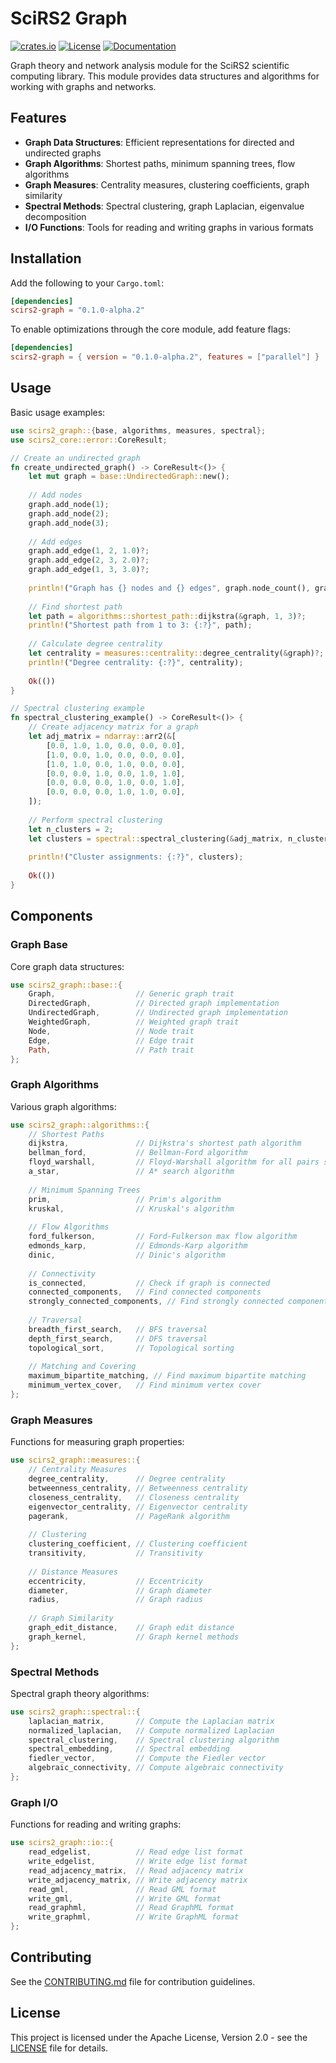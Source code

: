 # SciRS2 Graph

[![crates.io](https://img.shields.io/crates/v/scirs2-graph.svg)](https://crates.io/crates/scirs2-graph)
[![License](https://img.shields.io/crates/l/scirs2-graph.svg)](../LICENSE)
[![Documentation](https://img.shields.io/docsrs/scirs2-graph)](https://docs.rs/scirs2-graph)

Graph theory and network analysis module for the SciRS2 scientific computing library. This module provides data structures and algorithms for working with graphs and networks.

## Features

- **Graph Data Structures**: Efficient representations for directed and undirected graphs
- **Graph Algorithms**: Shortest paths, minimum spanning trees, flow algorithms
- **Graph Measures**: Centrality measures, clustering coefficients, graph similarity
- **Spectral Methods**: Spectral clustering, graph Laplacian, eigenvalue decomposition
- **I/O Functions**: Tools for reading and writing graphs in various formats

## Installation

Add the following to your `Cargo.toml`:

```toml
[dependencies]
scirs2-graph = "0.1.0-alpha.2"
```

To enable optimizations through the core module, add feature flags:

```toml
[dependencies]
scirs2-graph = { version = "0.1.0-alpha.2", features = ["parallel"] }
```

## Usage

Basic usage examples:

```rust
use scirs2_graph::{base, algorithms, measures, spectral};
use scirs2_core::error::CoreResult;

// Create an undirected graph
fn create_undirected_graph() -> CoreResult<()> {
    let mut graph = base::UndirectedGraph::new();
    
    // Add nodes
    graph.add_node(1);
    graph.add_node(2);
    graph.add_node(3);
    
    // Add edges
    graph.add_edge(1, 2, 1.0)?;
    graph.add_edge(2, 3, 2.0)?;
    graph.add_edge(1, 3, 3.0)?;
    
    println!("Graph has {} nodes and {} edges", graph.node_count(), graph.edge_count());
    
    // Find shortest path
    let path = algorithms::shortest_path::dijkstra(&graph, 1, 3)?;
    println!("Shortest path from 1 to 3: {:?}", path);
    
    // Calculate degree centrality
    let centrality = measures::centrality::degree_centrality(&graph)?;
    println!("Degree centrality: {:?}", centrality);
    
    Ok(())
}

// Spectral clustering example
fn spectral_clustering_example() -> CoreResult<()> {
    // Create adjacency matrix for a graph
    let adj_matrix = ndarray::arr2(&[
        [0.0, 1.0, 1.0, 0.0, 0.0, 0.0],
        [1.0, 0.0, 1.0, 0.0, 0.0, 0.0],
        [1.0, 1.0, 0.0, 1.0, 0.0, 0.0],
        [0.0, 0.0, 1.0, 0.0, 1.0, 1.0],
        [0.0, 0.0, 0.0, 1.0, 0.0, 1.0],
        [0.0, 0.0, 0.0, 1.0, 1.0, 0.0],
    ]);
    
    // Perform spectral clustering
    let n_clusters = 2;
    let clusters = spectral::spectral_clustering(&adj_matrix, n_clusters, None, None)?;
    
    println!("Cluster assignments: {:?}", clusters);
    
    Ok(())
}
```

## Components

### Graph Base

Core graph data structures:

```rust
use scirs2_graph::base::{
    Graph,                  // Generic graph trait
    DirectedGraph,          // Directed graph implementation
    UndirectedGraph,        // Undirected graph implementation
    WeightedGraph,          // Weighted graph trait
    Node,                   // Node trait
    Edge,                   // Edge trait
    Path,                   // Path trait
};
```

### Graph Algorithms

Various graph algorithms:

```rust
use scirs2_graph::algorithms::{
    // Shortest Paths
    dijkstra,               // Dijkstra's shortest path algorithm
    bellman_ford,           // Bellman-Ford algorithm
    floyd_warshall,         // Floyd-Warshall algorithm for all pairs shortest paths
    a_star,                 // A* search algorithm
    
    // Minimum Spanning Trees
    prim,                   // Prim's algorithm
    kruskal,                // Kruskal's algorithm
    
    // Flow Algorithms
    ford_fulkerson,         // Ford-Fulkerson max flow algorithm
    edmonds_karp,           // Edmonds-Karp algorithm
    dinic,                  // Dinic's algorithm
    
    // Connectivity
    is_connected,           // Check if graph is connected
    connected_components,   // Find connected components
    strongly_connected_components, // Find strongly connected components
    
    // Traversal
    breadth_first_search,   // BFS traversal
    depth_first_search,     // DFS traversal
    topological_sort,       // Topological sorting
    
    // Matching and Covering
    maximum_bipartite_matching, // Find maximum bipartite matching
    minimum_vertex_cover,   // Find minimum vertex cover
};
```

### Graph Measures

Functions for measuring graph properties:

```rust
use scirs2_graph::measures::{
    // Centrality Measures
    degree_centrality,      // Degree centrality
    betweenness_centrality, // Betweenness centrality
    closeness_centrality,   // Closeness centrality
    eigenvector_centrality, // Eigenvector centrality
    pagerank,               // PageRank algorithm
    
    // Clustering
    clustering_coefficient, // Clustering coefficient
    transitivity,           // Transitivity
    
    // Distance Measures
    eccentricity,           // Eccentricity
    diameter,               // Graph diameter
    radius,                 // Graph radius
    
    // Graph Similarity
    graph_edit_distance,    // Graph edit distance
    graph_kernel,           // Graph kernel methods
};
```

### Spectral Methods

Spectral graph theory algorithms:

```rust
use scirs2_graph::spectral::{
    laplacian_matrix,       // Compute the Laplacian matrix
    normalized_laplacian,   // Compute normalized Laplacian
    spectral_clustering,    // Spectral clustering algorithm
    spectral_embedding,     // Spectral embedding
    fiedler_vector,         // Compute the Fiedler vector
    algebraic_connectivity, // Compute algebraic connectivity
};
```

### Graph I/O

Functions for reading and writing graphs:

```rust
use scirs2_graph::io::{
    read_edgelist,          // Read edge list format
    write_edgelist,         // Write edge list format
    read_adjacency_matrix,  // Read adjacency matrix
    write_adjacency_matrix, // Write adjacency matrix
    read_gml,               // Read GML format
    write_gml,              // Write GML format
    read_graphml,           // Read GraphML format
    write_graphml,          // Write GraphML format
};
```

## Contributing

See the [CONTRIBUTING.md](../CONTRIBUTING.md) file for contribution guidelines.

## License

This project is licensed under the Apache License, Version 2.0 - see the [LICENSE](../LICENSE) file for details.